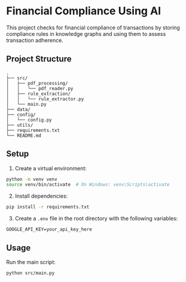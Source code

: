 # Financial Compliance Using AI

This project checks for financial compliance of transactions by storing compliance rules in knowledge graphs and using them to assess transaction adherence.

## Project Structure

```
.
├── src/
│   ├── pdf_processing/
│   │   └── pdf_reader.py
│   ├── rule_extraction/
│   │   └── rule_extractor.py
│   └── main.py
├── data/
├── config/
│   └── config.py
├── utils/
├── requirements.txt
└── README.md
```

## Setup

1. Create a virtual environment:
```bash
python -m venv venv
source venv/bin/activate  # On Windows: venv\Scripts\activate
```

2. Install dependencies:
```bash
pip install -r requirements.txt
```

3. Create a `.env` file in the root directory with the following variables:
```
GOOGLE_API_KEY=your_api_key_here
```

## Usage

Run the main script:
```bash
python src/main.py
```

